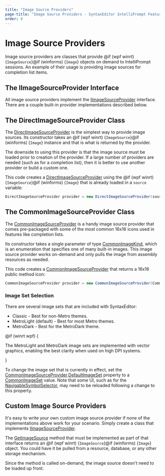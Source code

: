 ```yaml
---
title: "Image Source Providers"
page-title: "Image Source Providers - SyntaxEditor IntelliPrompt Features"
order: 8
---
```

# Image Source Providers

Image source providers are classes that provide @if (wpf winrt) {`ImageSource`}@if (winforms) {`Image`} objects on demand to IntelliPrompt sessions.  An example of their usage is providing image sources for completion list items.

## The IImageSourceProvider Interface

All image source providers implement the [IImageSourceProvider](xref:@ActiproUIRoot.Controls.SyntaxEditor.IntelliPrompt.IImageSourceProvider) interface.  There are a couple built-in provider implementations described below.

## The DirectImageSourceProvider Class

The [DirectImageSourceProvider](xref:@ActiproUIRoot.Controls.SyntaxEditor.IntelliPrompt.Implementation.DirectImageSourceProvider) is the simplest way to provide image sources.  Its constructor takes an @if (wpf winrt) {`ImageSource`}@if (winforms) {`Image`} instance and that is what is returned by the provider.

The downside to using this provider is that the image source must be loaded prior to creation of the provider.  If a large number of providers are needed (such as for a completion list), then it is better to use another provider or build a custom one.

This code creates a [DirectImageSourceProvider](xref:@ActiproUIRoot.Controls.SyntaxEditor.IntelliPrompt.Implementation.DirectImageSourceProvider) using the @if (wpf winrt) {`ImageSource`}@if (winforms) {`Image`} that is already loaded in a `source` variable:

```csharp
DirectImageSourceProvider provider = new DirectImageSourceProvider(source);
```

## The CommonImageSourceProvider Class

The [CommonImageSourceProvider](xref:@ActiproUIRoot.Controls.SyntaxEditor.IntelliPrompt.Implementation.CommonImageSourceProvider) is a handy image source provider that comes pre-packaged with some of the most common 16x16 icons used in features like completion lists.

Its constructor takes a single parameter of type [CommonImageKind](xref:@ActiproUIRoot.Controls.SyntaxEditor.IntelliPrompt.Implementation.CommonImageKind), which is an enumeration that specifies one of many built-in images.  This image source provider works on-demand and only pulls the image from assembly resources as needed.

This code creates a [CommonImageSourceProvider](xref:@ActiproUIRoot.Controls.SyntaxEditor.IntelliPrompt.Implementation.CommonImageSourceProvider) that returns a 16x16 public method icon:

```csharp
CommonImageSourceProvider provider = new CommonImageSourceProvider(CommonImageKind.MethodPublic);
```

### Image Set Selection

There are several image sets that are included with SyntaxEditor:

- Classic - Best for non-Metro themes.
- MetroLight (default) - Best for most Metro themes.
- MetroDark - Best for the MetroDark theme.

@if (winrt wpf) {

The MetroLight and MetroDark image sets are implemented with vector graphics, enabling the best clarity when used on high DPI systems. 

}

To change the image set that is currently in effect, set the [CommonImageSourceProvider](xref:@ActiproUIRoot.Controls.SyntaxEditor.IntelliPrompt.Implementation.CommonImageSourceProvider).[DefaultImageSet](xref:@ActiproUIRoot.Controls.SyntaxEditor.IntelliPrompt.Implementation.CommonImageSourceProvider.DefaultImageSet) property to a [CommonImageSet](xref:@ActiproUIRoot.Controls.SyntaxEditor.IntelliPrompt.Implementation.CommonImageSet) value.  Note that some UI, such as for the [NavigableSymbolSelector](navigable-symbol-selector.md), may need to be reloaded following a change to this property.

## Custom Image Source Providers

It's easy to write your own custom image source provider if none of the implementations above work for your scenario.  Simply create a class that implements [IImageSourceProvider](xref:@ActiproUIRoot.Controls.SyntaxEditor.IntelliPrompt.IImageSourceProvider).

The [GetImageSource](xref:@ActiproUIRoot.Controls.SyntaxEditor.IntelliPrompt.IImageSourceProvider.GetImageSource*) method that must be implemented as part of that interface returns an @if (wpf winrt) {`ImageSource`}@if (winforms) {`Image`} object.  You could have it be pulled from a resource, database, or any other storage mechanism.

Since the method is called on-demand, the image source doesn't need to be loaded up front.
